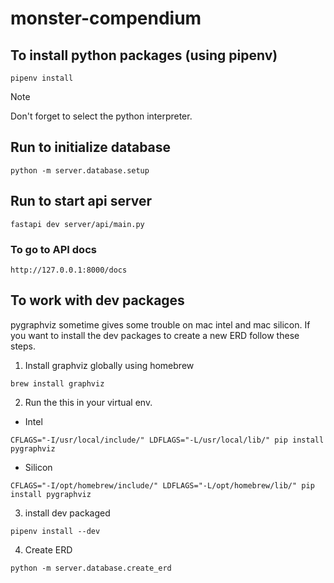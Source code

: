 # monster-compendium

## To install python packages (using pipenv)

```shell
pipenv install
```

> [!NOTE]
> Don't forget to select the python interpreter.

## Run to initialize database

```shell
python -m server.database.setup
```

## Run to start api server

```shell
fastapi dev server/api/main.py
```

### To go to API docs

```url
http://127.0.0.1:8000/docs
```

## To work with dev packages

pygraphviz sometime gives some trouble on mac intel and mac silicon.
If you want to install the dev packages to create a new ERD follow these steps.

1. Install graphviz globally using homebrew

```shell
brew install graphviz
```

2. Run the this in your virtual env.

- Intel

```shell
CFLAGS="-I/usr/local/include/" LDFLAGS="-L/usr/local/lib/" pip install pygraphviz
```

- Silicon

```shell
CFLAGS="-I/opt/homebrew/include/" LDFLAGS="-L/opt/homebrew/lib/" pip install pygraphviz
```

3. install dev packaged

```shell
pipenv install --dev
```

4. Create ERD

```shell
python -m server.database.create_erd
```
